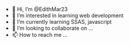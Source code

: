 - 👋 Hi, I’m @EdithMar23
- 👀 I’m interested in learning web development
- 🌱 I’m currently learning SSAS, javascript
- 💞️ I’m looking to collaborate on ...
- 📫 How to reach me ...

<!---
EdithMar23/EdithMar23 is a ✨ special ✨ repository because its `README.md` (this file) appears on your GitHub profile.
You can click the Preview link to take a look at your changes.
--->
